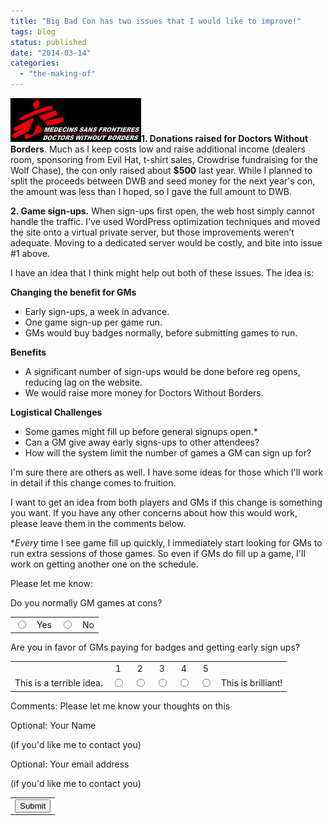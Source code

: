 ```yaml
---
title: "Big Bad Con has two issues that I would like to improve!"
tags: blog
status: published
date: "2014-03-14"
categories: 
  - "the-making-of"
---
```


![Doctors Without Borders](/images/msf-logo-header.jpg)**1\. Donations raised for Doctors Without Borders**. Much as I keep costs low and raise additional income (dealers room, sponsoring from Evil Hat, t-shirt sales, Crowdrise fundraising for the Wolf Chase), the con only raised about **$500** last year. While I planned to split the proceeds between DWB and seed money for the next year's con, the amount was less than I hoped, so I gave the full amount to DWB.

**2\. Game sign-ups.** When sign-ups first open, the web host simply cannot handle the traffic. I've used WordPress optimization techniques and moved the site onto a virtual private server, but those improvements weren’t adequate. Moving to a dedicated server would be costly, and bite into issue #1 above.

I have an idea that I think might help out both of these issues. The idea is:

**Changing the benefit for GMs**

- Early sign-ups, a week in advance.
- One game sign-up per game run.
- GMs would buy badges normally, before submitting games to run.

**Benefits**

- A significant number of sign-ups would be done before reg opens, reducing lag on the website.
- We would raise more money for Doctors Without Borders.

**Logistical Challenges**

- Some games might fill up before general signups open.\*
- Can a GM give away early signs-ups to other attendees?
- How will the system limit the number of games a GM can sign up for?

I'm sure there are others as well. I have some ideas for those which I'll work in detail if this change comes to fruition.

I want to get an idea from both players and GMs if this change is something you want. If you have any other concerns about how this would work, please leave them in the comments below.

\*_Every_ time I see game fill up quickly, I immediately start looking for GMs to run extra sessions of those games. So even if GMs do fill up a game, I'll work on getting another one on the schedule.

Please let me know:

Do you normally GM games at cons?

<table><tbody><tr><td><input class="ss-q-radio" id="group_1285257382_1" role="radio" type="radio" name="entry.1285257382" value="Yes"></td><td>Yes</td><td><input class="ss-q-radio" id="group_1285257382_2" role="radio" type="radio" name="entry.1285257382" value="No"></td><td>No</td></tr></tbody></table>

Are you in favor of GMs paying for badges and getting early sign ups?

<table id="entry_254592758" border="0" cellspacing="0" cellpadding="5"><tbody><tr><td class="ss-scalenumbers"></td><td class="ss-scalenumbers" style="text-align: center;"><label class="ss-scalenumber" for="group_254592758_1">1</label></td><td class="ss-scalenumbers" style="text-align: center;"><label class="ss-scalenumber" for="group_254592758_2">2</label></td><td class="ss-scalenumbers" style="text-align: center;"><label class="ss-scalenumber" for="group_254592758_3">3</label></td><td class="ss-scalenumbers" style="text-align: center;"><label class="ss-scalenumber" for="group_254592758_4">4</label></td><td class="ss-scalenumbers" style="text-align: center;"><label class="ss-scalenumber" for="group_254592758_5">5</label></td><td class="ss-scalenumbers"></td></tr><tr role="radiogroup"><td class="ss-scalerow ss-leftlabel"><div class="aria-todo">This is a terrible idea.</div></td><td class="ss-scalerow"><div class="ss-scalerow-fieldcell"><input class="ss-q-radio" id="group_254592758_1" role="radio" type="radio" name="entry.254592758" value="1"></div></td><td class="ss-scalerow"><div class="ss-scalerow-fieldcell"><input class="ss-q-radio" id="group_254592758_2" role="radio" type="radio" name="entry.254592758" value="2"></div></td><td class="ss-scalerow"><div class="ss-scalerow-fieldcell"><input class="ss-q-radio" id="group_254592758_3" role="radio" type="radio" name="entry.254592758" value="3"></div></td><td class="ss-scalerow"><div class="ss-scalerow-fieldcell"><input class="ss-q-radio" id="group_254592758_4" role="radio" type="radio" name="entry.254592758" value="4"></div></td><td class="ss-scalerow"><div class="ss-scalerow-fieldcell"><input class="ss-q-radio" id="group_254592758_5" role="radio" type="radio" name="entry.254592758" value="5"></div></td><td class="ss-scalerow ss-rightlabel">This is brilliant!</td></tr></tbody></table>

Comments: Please let me know your thoughts on this

Optional: Your Name

(if you'd like me to contact you)

Optional: Your email address

(if you'd like me to contact you)

<table id="navigation-table"><tbody><tr><td class="ss-form-entry goog-inline-block" dir="ltr" id="navigation-buttons"><input id="ss-submit" type="submit" name="submit" value="Submit"></td></tr></tbody></table>
